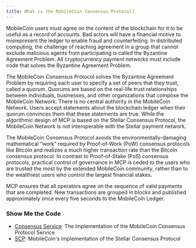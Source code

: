 ```yaml
---
title: What is the MobileCoin Consensus Protocol?
---
```

MobileCoin users must agree on the content of the blockchain for it to be useful as a record of accounts. Bad actors
will have a financial motive to misrepresent the ledger to enable fraud and counterfeiting. In distributed computing,
the challenge of reaching agreement in a group that cannot exclude malicious agents from participating is called the
Byzantine Agreement Problem. All cryptocurrency payment networks must include code that solves the Byzantine Agreement
Problem.

The MobileCoin Consensus Protocol solves the Byzantine Agreement Problem by requiring each user to specify a set of
peers that they trust, called a quorum. Quorums are based on the real-life trust relationships between individuals,
businesses, and other organizations that compose the MobileCoin Network. There is no central authority in the MobileCoin
Network. Users accept statements about the blockchain ledger when their quorum convinces them that these statements are
true. While the algorithmic design of MCP is based on the Stellar Consensus Protocol, the MobileCoin Network is not
interoperable with the Stellar payment network.

The MobileCoin Consensus Protocol avoids the environmentally-damaging mathematical “work” required by Proof-of-Work
(PoW) consensus protocols like Bitcoin and realizes a much higher transaction rate than the Bitcoin consensus protocol.
In contrast to Proof-of-Stake (PoS) consensus protocols, practical control of governance in MCP is ceded to the users
who are trusted the most by the extended MobileCoin community, rather than to the wealthiest users who control the
largest financial stakes.

MCP ensures that all operators agree on the sequence of valid payments that are completed. New transactions are grouped
in blocks and published approximately once every five seconds to the MobileCoin Ledger.

### Show Me the Code

* [Consensus Service](https://github.com/mobilecoinfoundation/mobilecoin/tree/master/consensus/service): The implementation of the MobileCoin Consensus Protocol Service
* [SCP](https://github.com/mobilecoinfoundation/mobilecoin/tree/master/consensus/scp): MobileCoin's implementation of the Stellar Consensus Protocol
